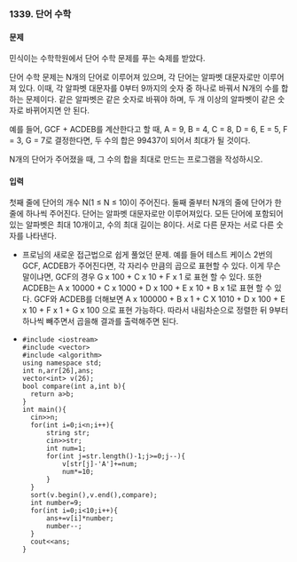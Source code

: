 ### 1339. 단어 수학



#### 문제

민식이는 수학학원에서 단어 수학 문제를 푸는 숙제를 받았다.

단어 수학 문제는 N개의 단어로 이루어져 있으며, 각 단어는 알파벳 대문자로만 이루어져 있다. 이때, 각 알파벳 대문자를 0부터 9까지의 숫자 중 하나로 바꿔서 N개의 수를 합하는 문제이다. 같은 알파벳은 같은 숫자로 바꿔야 하며, 두 개 이상의 알파벳이 같은 숫자로 바뀌어지면 안 된다.

예를 들어, GCF + ACDEB를 계산한다고 할 때, A = 9, B = 4, C = 8, D = 6, E = 5, F = 3, G = 7로 결정한다면, 두 수의 합은 99437이 되어서 최대가 될 것이다.

N개의 단어가 주어졌을 때, 그 수의 합을 최대로 만드는 프로그램을 작성하시오.

#### 입력

첫째 줄에 단어의 개수 N(1 ≤ N ≤ 10)이 주어진다. 둘째 줄부터 N개의 줄에 단어가 한 줄에 하나씩 주어진다. 단어는 알파벳 대문자로만 이루어져있다. 모든 단어에 포함되어 있는 알파벳은 최대 10개이고, 수의 최대 길이는 8이다. 서로 다른 문자는 서로 다른 숫자를 나타낸다.



- 프로님의 새로운 접근법으로 쉽게 풀었던 문제. 예를 들어 테스트 케이스 2번의 GCF, ACDEB가 주어진다면, 각 자리수 만큼의 곱으로 표현할 수 있다. 이게 무슨 말이냐면, GCF의 경우 G x 100 + C x 10 + F x 1 로 표현 할 수 있다. 또한 ACDEB는 A x 10000 + C x 1000 + D x 100 + E x 10 + B x 1로 표현 할 수 있다. GCF와 ACDEB를 더해보면 A x 100000 + B x 1 + C X 1010 + D x 100 + E x 10 + F x 1 + G x 100 으로 표현 가능하다. 따라서 내림차순으로 정렬한 뒤 9부터 하나씩 빼주면서 곱을해 결과를 출력해주면 된다. 

- ```c+
  #include <iostream>
  #include <vector>
  #include <algorithm>
  using namespace std;
  int n,arr[26],ans;
  vector<int> v(26);
  bool compare(int a,int b){
  	return a>b;
  }
  int main(){
  	cin>>n;
  	for(int i=0;i<n;i++){
  		string str;
  		cin>>str;
  		int num=1;
  		for(int j=str.length()-1;j>=0;j--){
  			v[str[j]-'A']+=num;
  			num*=10;
  		}
  	}
  	sort(v.begin(),v.end(),compare);
  	int number=9;
  	for(int i=0;i<10;i++){
  		ans+=v[i]*number;
  		number--;
  	}
  	cout<<ans;
  }
  ```

  

  
